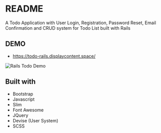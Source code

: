 # README

A Todo Application with User Login, Registration, Password Reset, Email Confirmation and CRUD system for Todo List built with Rails

## DEMO
- https://todo-rails.displaycontent.space/

![Rails Todo Demo](https://user-images.githubusercontent.com/17028149/167185429-1bb6f27c-885f-4ca1-9258-a819629e96e3.gif)

## Built with
- Bootstrap
- Javascript
- Slim
- Font Awesome
- JQuery
- Devise (User System)
- SCSS
